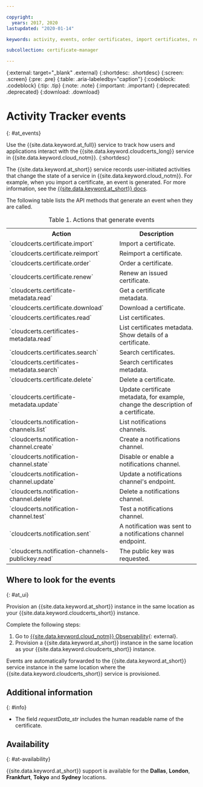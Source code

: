 ```yaml
---

copyright:
  years: 2017, 2020
lastupdated: "2020-01-14"

keywords: activity, events, order certificates, import certificates, renew certificates, list certificates, issued, search certificates, certificates, certificate metadata

subcollection: certificate-manager

---
```


{:external: target="_blank" .external}
{:shortdesc: .shortdesc}
{:screen: .screen}
{:pre: .pre}
{:table: .aria-labeledby="caption"}
{:codeblock: .codeblock}
{:tip: .tip}
{:note: .note}
{:important: .important}
{:deprecated: .deprecated}
{:download: .download}

# Activity Tracker events  
{: #at_events}

Use the {{site.data.keyword.at_full}} service to track how users and applications interact with the {{site.data.keyword.cloudcerts_long}} service in {{site.data.keyword.cloud_notm}}.
{:shortdesc}

The {{site.data.keyword.at_short}} service records user-initiated activities that change the state of a service in {{site.data.keyword.cloud_notm}}. For example, when you import a certificate, an event is generated. For more information, see the [{{site.data.keyword.at_short}} docs](/docs/services/Activity-Tracker-with-LogDNA?topic=logdnaat-getting-started#getting-started).

The following table lists the API methods that generate an event when they are called.

<table>
  <caption>Table 1. Actions that generate events</caption>
  <tr>
    <th>Action</th>
	  <th>Description</th>
  </tr>
  <tr>
    <td>`cloudcerts.certificate.import`</td>
	  <td>Import a certificate.</td>
  </tr>
  <tr>
    <td>`cloudcerts.certificate.reimport`</td>
	  <td>Reimport a certificate.</td>
  </tr>
  <tr>
    <td>`cloudcerts.certificate.order`</td>
	  <td>Order a certificate.</td>
  </tr>
  <tr>
    <td>`cloudcerts.certificate.renew`</td>
	  <td>Renew an issued certificate.</td>
  </tr>
  <tr>
    <td>`cloudcerts.certificate-metadata.read`</td>
	  <td>Get a certificate metadata.</td>
  </tr>
  <tr>
    <td>`cloudcerts.certificate.download`</td>
	  <td>Download a certificate.</td>
  </tr>
  <tr>
    <td>`cloudcerts.certificates.read`</td>
	  <td>List certificates.</td>
  </tr>
  <tr>
    <td>`cloudcerts.certificates-metadata.read`</td>
	  <td>List certificates metadata. Show details of a certificate.</td>
  </tr>
  <tr>
    <td>`cloudcerts.certificates.search`</td>
	  <td>Search certificates.</td>
  </tr>
  <tr>
    <td>`cloudcerts.certificates-metadata.search`</td>
	  <td>Search certificates metadata.</td>
  </tr>
  <tr>
    <td>`cloudcerts.certificate.delete`</td>
	  <td>Delete a certificate.</td>
  </tr>
  <tr>
    <td>`cloudcerts.certificate-metadata.update`</td>
	  <td>Update certificate metadata, for example, change the description of a certificate.</td>
  </tr>
  <tr>
    <td>`cloudcerts.notification-channels.list`</td>
	  <td>List notifications channels.</td>
  </tr>
  <tr>
    <td>`cloudcerts.notification-channel.create`</td>
	  <td>Create a notifications channel.</td>
  </tr>
  <tr>
    <td>`cloudcerts.notification-channel.state`</td>
	  <td>Disable or enable a notifications channel.</td>
  </tr>
  <tr>
    <td>`cloudcerts.notification-channel.update`</td>
	  <td>Update a notifications channel's endpoint.</td>
  </tr>
  <tr>
    <td>`cloudcerts.notification-channel.delete`</td>
	  <td>Delete a notifications channel.</td>
  </tr>
  <tr>
    <td>`cloudcerts.notification-channel.test`</td>
	  <td>Test a notifications channel.</td>
  </tr>
  <tr>
    <td>`cloudcerts.notification.sent`</td>
	  <td>A notification was sent to a notifications channel endpoint.</td>
  </tr>
  <tr>
    <td>`cloudcerts.notification-channels-publickey.read`</td>
	  <td>The public key was requested.</td>
  </tr>
</table>

## Where to look for the events
{: #at_ui}

Provision an {{site.data.keyword.at_short}} instance in the same location as your {{site.data.keyword.cloudcerts_short}} instance.

Complete the following steps:

1. Go to [{{site.data.keyword.cloud_notm}} Observability](https://cloud.ibm.com/observe/){: external}.
2. Provision a {{site.data.keyword.at_short}} instance in the same location as your {{site.data.keyword.cloudcerts_short}} instance.

Events are automatically forwarded to the {{site.data.keyword.at_short}} service instance in the same location where the {{site.data.keyword.cloudcerts_short}} service is provisioned.

## Additional information
{: #info}

* The field *requestData_str* includes the human readable name of the certificate.

## Availability
{: #at-availability}

{{site.data.keyword.at_short}} support is available for the **Dallas**, **London**, **Frankfurt**, **Tokyo** and **Sydney** locations.
